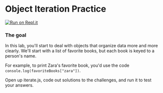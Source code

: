 # Object Iteration Practice

[![Run on Repl.it](https://repl.it/badge/github/upperlinecode/object-iteration-mini-lab-javascript)](https://repl.it/github/upperlinecode/object-iteration-mini-lab-javascript)

### The goal

In this lab, you'll start to deal with objects that organize data more and more clearly. We'll start with a list of favorite books, but each book is keyed to a person's name.

For example, to print Zara's favorite book, you'd use the code `console.log(favoriteBooks["zara"])`.

Open up iterate.js, code out solutions to the challenges, and run it to test your answers.
